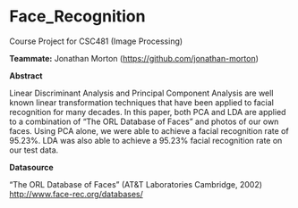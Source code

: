 # Face_Recognition
Course Project for CSC481 (Image Processing)

**Teammate:** Jonathan Morton (https://github.com/jonathan-morton)

**Abstract**

Linear Discriminant Analysis and Principal Component Analysis are well known linear  transformation techniques that have been applied to facial recognition for many decades. In this paper, both PCA and LDA are applied to a combination of “The ORL Database of Faces” and photos of our own faces. Using PCA alone, we were able to achieve a facial recognition rate of 95.23%. LDA was also able to achieve a 95.23% facial recognition rate on our test data. 

**Datasource**

“The ORL Database of Faces” (AT&T Laboratories Cambridge, 2002)
http://www.face-rec.org/databases/


